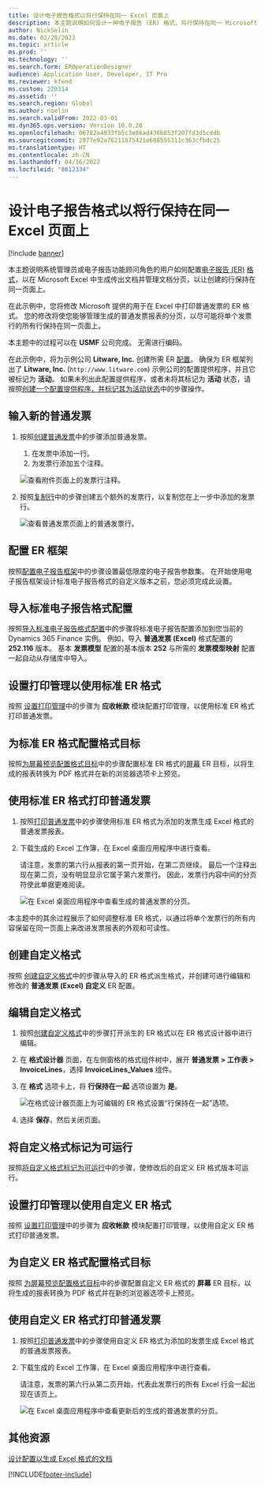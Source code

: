 ```yaml
---
title: 设计电子报告格式以将行保持在同一 Excel 页面上
description: 本主题说明如何设计一种电子报告 (ER) 格式，将行保持在同一 Microsoft Excel 页面上。
author: NickSelin
ms.date: 02/28/2022
ms.topic: article
ms.prod: ''
ms.technology: ''
ms.search.form: EROperationDesigner
audience: Application User, Developer, IT Pro
ms.reviewer: kfend
ms.custom: 220314
ms.assetid: ''
ms.search.region: Global
ms.author: nselin
ms.search.validFrom: 2022-03-01
ms.dyn365.ops.version: Version 10.0.26
ms.openlocfilehash: 06782a4933fb5c3e86ad436b853f207fd3d5cddb
ms.sourcegitcommit: 2977e92a76211875421e608555311c363cfbdc25
ms.translationtype: HT
ms.contentlocale: zh-CN
ms.lasthandoff: 04/16/2022
ms.locfileid: "8612334"
---
```

# <a name="design-an-er-format-to-keep-rows-together-on-the-same-excel-page"></a>设计电子报告格式以将行保持在同一 Excel 页面上

[!include [banner](../includes/banner.md)]


本主题说明系统管理员或电子报告功能顾问角色的用户如何配置[电子报告 (ER)](general-electronic-reporting.md) [格式](er-overview-components.md#format-component)，以在 Microsoft Excel 中生成传出文档并管理文档分页，以让创建的行保持在同一页面上。

在此示例中，您将修改 Microsoft 提供的用于在 Excel 中打印普通发票的 ER 格式。 您的修改将使您能够管理生成的普通发票报表的分页，以尽可能将单个发票行的所有行保持在同一页面上。

本主题中的过程可以在 **USMF** 公司完成。 无需进行编码。

在此示例中，将为示例公司 **Litware, Inc.** 创建所需 ER [配置](general-electronic-reporting.md#Configuration)。 确保为 ER 框架列出了 **Litware, Inc.** (`http://www.litware.com`) 示例公司的配置提供程序，并且它被标记为 **活动**。 如果未列出此配置提供程序，或者未将其标记为 **活动** 状态，请按照[创建一个配置提供程序，并标记其为活动状态](tasks/er-configuration-provider-mark-it-active-2016-11.md)中的步骤操作。

## <a name="enter-a-new-free-text-invoice"></a>输入新的普通发票

1. 按照[创建普通发票](../../../finance/accounts-receivable/create-free-text-invoice-new.md#create-a-free-text-invoice-1)中的步骤添加普通发票。

    1. 在发票中添加一行。
    2. 为发票行添加五个注释。

    ![查看附件页面上的发票行注释。](./media/er-keep-excel-rows-together-notes.png)

2. 按照[复制行](../../../finance/accounts-receivable/create-free-text-invoice-new.md#copy-lines)中的步骤创建五个额外的发票行，以复制您在上一步中添加的发票行。

    ![查看普通发票页面上的普通发票行。](./media/er-keep-excel-rows-together-invoice.png)

## <a name="configure-the-er-framework"></a>配置 ER 框架

按照[配置电子报告框架](er-quick-start2-customize-report.md#ConfigureFramework)中的步骤设置最低限度的电子报告参数集。 在开始使用电子报告框架设计标准电子报告格式的自定义版本之前，您必须完成此设置。

## <a name="import-the-standard-er-format-configuration"></a>导入标准电子报告格式配置

按照[导入标准电子报告格式配置](er-quick-start2-customize-report.md#ImportERSolution1)中的步骤将标准电子报告配置添加到您当前的 Dynamics 365 Finance 实例。 例如，导入 **普通发票 (Excel)** 格式配置的 **252.116** 版本。 基本 **发票模型** 配置的基本版本 **252** 与所需的 **发票模型映射** 配置一起自动从存储库中导入。

## <a name="set-up-print-management-to-use-the-standard-er-format"></a>设置打印管理以使用标准 ER 格式

按照 [设置打印管理](er-embed-images-header-footer-excel-reports.md#ConfigurePrintManagement1)中的步骤为 **应收帐款** 模块配置打印管理，以使用标准 ER 格式打印普通发票。

## <a name="configure-a-format-destination-for-the-standard-er-format"></a>为标准 ER 格式配置格式目标

按照[为屏幕预览配置格式目标](er-quick-start1-new-solution.md#ConfigureDestination)中的步骤配置标准 ER 格式的[屏幕](er-destination-type-screen.md) ER 目标，以将生成的报表转换为 PDF 格式并在新的浏览器选项卡上预览。

## <a name="print-a-free-text-invoice-by-using-the-standard-er-format"></a>使用标准 ER 格式打印普通发票

1. 按照[打印普通发票](er-embed-images-header-footer-excel-reports.md#ProcessInvoice1)中的步骤使用标准 ER 格式为添加的发票生成 Excel 格式的普通发票报表。
2. 下载生成的 Excel 工作簿，在 Excel 桌面应用程序中进行查看。

    请注意，发票的第六行从报表的第一页开始，在第二页继续。 最后一个注释出现在第二页，没有明显显示它属于第六发票行。 因此，发票行内容中间的分页符使此单据更难阅读。

    ![在 Excel 桌面应用程序中查看生成的普通发票的分页。](./media/er-keep-excel-rows-together-invoice1.gif)

本主题中的其余过程展示了如何调整标准 ER 格式，以通过将单个发票行的所有内容保留在同一页面上来改进发票报表的外观和可读性。

## <a name="create-a-custom-format"></a>创建自定义格式

按照 [创建自定义格式](er-embed-images-header-footer-excel-reports.md#DeriveProvidedFormat)中的步骤从导入的 ER 格式派生格式，并创建可进行编辑和修改的 **普通发票 (Excel) 自定义** ER 配置。

## <a name="edit-the-custom-format"></a>编辑自定义格式

1. 按照[创建自定义格式](er-embed-images-header-footer-excel-reports.md#ConfigureDerivedFormat)中的步骤打开派生的 ER 格式以在 ER 格式设计器中进行编辑。
2. 在 **格式设计器** 页面，在左侧窗格的格式组件树中，展开 **普通发票 \> 工作表 \> InvoiceLines**，选择 **InvoiceLines_Values** 组件。
3. 在 **格式** 选项卡上，将 **行保持在一起** 选项设置为 **是**。

    ![在格式设计器页面上为可编辑的 ER 格式设置“行保持在一起”选项。](./media/er-keep-excel-rows-together-format.png)

4. 选择 **保存**，然后关闭页面。

## <a name="mark-the-custom-format-as-runnable"></a>将自定义格式标记为可运行

按照[将自定义格式标记为可运行](er-embed-images-header-footer-excel-reports.md#MarkFormatRunnable)中的步骤，使修改后的自定义 ER 格式版本可运行。

## <a name="set-up-print-management-to-use-the-custom-er-format"></a>设置打印管理以使用自定义 ER 格式

按照 [设置打印管理](er-embed-images-header-footer-excel-reports.md#ConfigurePrintManagement2)中的步骤为 **应收帐款** 模块配置打印管理，以使用自定义 ER 格式打印普通发票。

## <a name="configure-a-format-destination-for-the-custom-er-format"></a>为自定义 ER 格式配置格式目标

按照 [为屏幕预览配置格式目标](er-quick-start1-new-solution.md#ConfigureDestination)中的步骤配置自定义 ER 格式的 **屏幕** ER 目标，以将生成的报表转换为 PDF 格式并在新的浏览器选项卡上预览。

## <a name="print-a-free-text-invoice-by-using-the-custom-er-format"></a>使用自定义 ER 格式打印普通发票

1. 按照[打印普通发票](er-embed-images-header-footer-excel-reports.md#ProcessInvoice2)中的步骤使用自定义 ER 格式为添加的发票生成 Excel 格式的普通发票报表。
2. 下载生成的 Excel 工作簿，在 Excel 桌面应用程序中进行查看。

    请注意，发票的第六行从第二页开始，代表此发票行的所有 Excel 行会一起出现在该页上。

    ![在 Excel 桌面应用程序中查看更新后的生成的普通发票的分页。](./media/er-keep-excel-rows-together-invoice2.gif)

## <a name="additional-resources"></a>其他资源

[设计配置以生成 Excel 格式的文档](er-fillable-excel.md)

[!INCLUDE[footer-include](../../../includes/footer-banner.md)]
